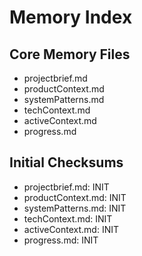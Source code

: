 # Memory Index

## Core Memory Files
- projectbrief.md
- productContext.md
- systemPatterns.md
- techContext.md
- activeContext.md
- progress.md

## Initial Checksums
- projectbrief.md: INIT
- productContext.md: INIT
- systemPatterns.md: INIT
- techContext.md: INIT
- activeContext.md: INIT
- progress.md: INIT
